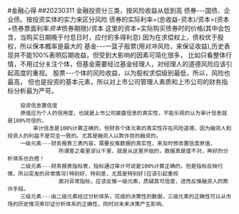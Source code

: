 #金融心得
##20230311
    金融投资分三类，按风险收益从低到高
        债券---国债、企业债。按投资实体的实力来区分风险
            债券的实际利率=(总收益-资本)/资本=(资本+债券票面利率*资本*债券期限)/资本 
                这里的资本=实际购买债券时的价格(其中会包含，当购买日期晚于付息日时，应付的多得利息)
                因为在求偿权上，债权优于股权，所以保本概率是最大的
        基金---一篮子股票(用对冲风险，来保证收益),历史表现并不能100%表明后期收益，但受到大影响的因素可简化很多，
                比如只看整体行情，不用过分关注个体，但基金需要经过基金经理人，对经理人的道德风险应该引起高度的重视。
        股票---个体的风险收益，以为股权求偿级别最低，所以，风险也最高，
                但也是投资的基本元素，所以对上市公司管理人素质和上市公司的财务指标分析最为严苛。
        
        投资信息置信度
        原值应为个人的信用度，也就是上市公司披露信息的真实性，不能乐观的认为审计信息就是100%可信的，
            审计信息是100%计算正确的，但财务个体元素的真实性存在风险道德，因为融资人和投资人的利益不是完全一致的。尤其是融资人以欺诈目的融资的。
        一级元素---财务报表三表内容，需要反推数据的真实性，来及时修改置信度原值，
                    所谓差之毫里谬以千里，就是从这里开始的，数据真是度不对，再好的分析体系也白搭！
        二级元素---财务报表指标表，指标通过审计可说是100%计算正确的，但是指标反映行情，所以突发的异常情况(特别好、特别差，尤其是特别好)应该引起重视
                    面对异常指标，应该反推一级元素，质疑其可信度，进而反推融资人的欺诈手段。
        三级元素---由二级元素经过分析体系，完成的决策性的数据，三级元素的正确性可以从市场的历史情况来印证分析体系的正确性，同时对未来决策产生影响。